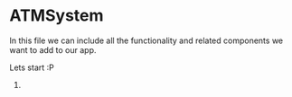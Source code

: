 # ATMSystem
In this file we can include all the functionality and related components we want to add to our app.

Lets start :P 

1. 
